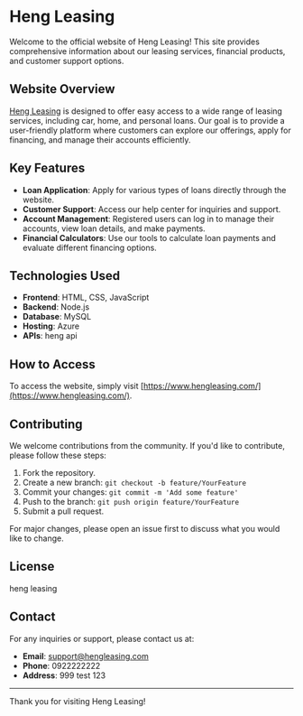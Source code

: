 # Heng Leasing

Welcome to the official website of Heng Leasing! This site provides comprehensive information about our leasing services, financial products, and customer support options.

## Website Overview

[Heng Leasing](https://www.hengleasing.com/) is designed to offer easy access to a wide range of leasing services, including car, home, and personal loans. Our goal is to provide a user-friendly platform where customers can explore our offerings, apply for financing, and manage their accounts efficiently.

## Key Features

- **Loan Application**: Apply for various types of loans directly through the website.
- **Customer Support**: Access our help center for inquiries and support.
- **Account Management**: Registered users can log in to manage their accounts, view loan details, and make payments.
- **Financial Calculators**: Use our tools to calculate loan payments and evaluate different financing options.

## Technologies Used

- **Frontend**: HTML, CSS, JavaScript
- **Backend**: Node.js
- **Database**: MySQL
- **Hosting**: Azure
- **APIs**: heng api

## How to Access

To access the website, simply visit [https://www.hengleasing.com/](https://www.hengleasing.com/).

## Contributing

We welcome contributions from the community. If you'd like to contribute, please follow these steps:

1. Fork the repository.
2. Create a new branch: `git checkout -b feature/YourFeature`
3. Commit your changes: `git commit -m 'Add some feature'`
4. Push to the branch: `git push origin feature/YourFeature`
5. Submit a pull request.

For major changes, please open an issue first to discuss what you would like to change.

## License

heng leasing

## Contact

For any inquiries or support, please contact us at:

- **Email**: support@hengleasing.com
- **Phone**: 0922222222
- **Address**: 999 test 123

---

Thank you for visiting Heng Leasing!
